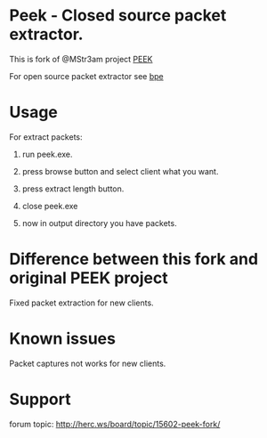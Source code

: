 # Peek - Closed source packet extractor.

This is fork of @MStr3am project [PEEK](https://github.com/MStr3am/PEEK)

For open source packet extractor see [bpe](https://gitlab.com/4144/bpe/)

# Usage

For extract packets:

1. run peek.exe.

2. press browse button and select client what you want.

3. press extract length button.

4. close peek.exe

5. now in output directory you have packets.

# Difference between this fork and original PEEK project

Fixed packet extraction for new clients.

# Known issues

Packet captures not works for new clients.

# Support

forum topic: http://herc.ws/board/topic/15602-peek-fork/
